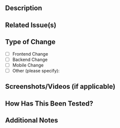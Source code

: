 ## Description
<!-- Provide a brief description of the changes made in this PR -->

## Related Issue(s)
<!-- Link related issues using # syntax -->
<!-- Example: Closes #123, Fixes #456 -->

## Type of Change
<!-- Mark the appropriate option with an [x] -->
- [ ] Frontend Change
- [ ] Backend Change
- [ ] Mobile Change
- [ ] Other (please specify):

## Screenshots/Videos (if applicable)
<!-- Add screenshots or videos that demonstrate the changes -->

## How Has This Been Tested?
<!-- Describe how you tested your changes -->

## Additional Notes
<!-- Any additional information that reviewers should know -->